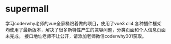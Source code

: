 # supermall
学习coderwhy老师的vue全家桶跟着做的项目，使用了vue3 cli4 各种插件框架均使用了最新版本，解决了很多新特性产生的兼容问题，分类页面和个人信息页面未完成。
接口地址老师不让公开，请添加老师微信coderwhy001获取。
